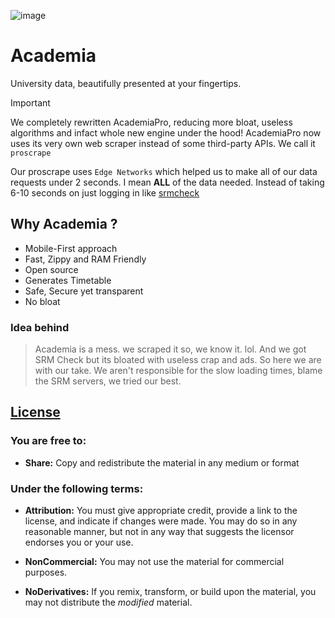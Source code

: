 ![image](https://github.com/Rahuletto/academiapro/blob/main/public/og.png?raw=true)

# Academia
University data, beautifully presented at your fingertips.

> [!IMPORTANT]
> We completely rewritten AcademiaPro, reducing more bloat, useless algorithms and infact whole new engine under the hood!
> AcademiaPro now uses its very own web scraper instead of some third-party APIs. We call it `proscrape`
> 
> Our proscrape uses `Edge Networks` which helped us to make all of our data requests under 2 seconds. I mean **ALL** of the data needed. Instead of taking 6-10 seconds on just logging in like [srmcheck](https://a.srmcheck.me)

## Why Academia ?

- Mobile-First approach
- Fast, Zippy and RAM Friendly
- Open source
- Generates Timetable
- Safe, Secure yet transparent
- No bloat

### Idea behind

> Academia is a mess. we scraped it so, we know it. lol. And we got SRM Check but its bloated with useless crap and ads. So here we are with our take. We aren't responsible for the slow loading times, blame the SRM servers, we tried our best.


## [License](https://creativecommons.org/licenses/by-nc-nd/4.0/)

### You are free to:

- **Share:** Copy and redistribute the material in any medium or format

### Under the following terms:

- **Attribution:** You must give appropriate credit, provide a link to the license, and indicate if changes were made. You may do so in any reasonable manner, but not in any way that suggests the licensor endorses you or your use.

- **NonCommercial:** You may not use the material for commercial purposes.

- **NoDerivatives:** If you remix, transform, or build upon the material, you may not distribute the _modified_ material.
